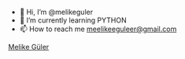 - 👋 Hi, I’m @melikeguler
- 🌱 I’m currently learning PYTHON
- 📫 How to reach me meelikeeguleer@gmail.com

<div class="LI-profile-badge"  data-version="v1" data-size="medium" data-locale="tr_TR" data-type="horizontal" data-theme="light" data-vanity="melikeguler"><a class="LI-simple-link" href='https://tr.linkedin.com/in/melikeguler?trk=profile-badge'>Melike Güler</a></div>
